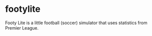 # footylite
Footy Lite is a little football (soccer) simulator that uses statistics from Premier League.
